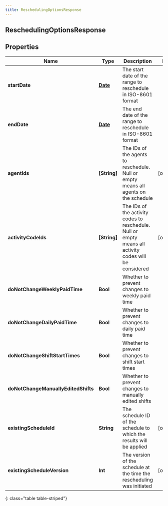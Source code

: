 ```yaml
---
title: ReschedulingOptionsResponse
---
```

## ReschedulingOptionsResponse

## Properties

|Name | Type | Description | Notes|
|------------ | ------------- | ------------- | -------------|
| **startDate** | [**Date**](Date.html) | The start date of the range to reschedule in ISO-8601 format | |
| **endDate** | [**Date**](Date.html) | The end date of the range to reschedule in ISO-8601 format | |
| **agentIds** | **[String]** | The IDs of the agents to reschedule.  Null or empty means all agents on the schedule | [optional] |
| **activityCodeIds** | **[String]** | The IDs of the activity codes to reschedule. Null or empty means all activity codes will be considered | [optional] |
| **doNotChangeWeeklyPaidTime** | **Bool** | Whether to prevent changes to weekly paid time | |
| **doNotChangeDailyPaidTime** | **Bool** | Whether to prevent changes to daily paid time | |
| **doNotChangeShiftStartTimes** | **Bool** | Whether to prevent changes to shift start times | |
| **doNotChangeManuallyEditedShifts** | **Bool** | Whether to prevent changes to manually edited shifts | |
| **existingScheduleId** | **String** | The schedule ID of the schedule to which the results will be applied | [optional] |
| **existingScheduleVersion** | **Int** | The version of the schedule at the time the rescheduling was initiated | [optional] |
{: class="table table-striped"}


